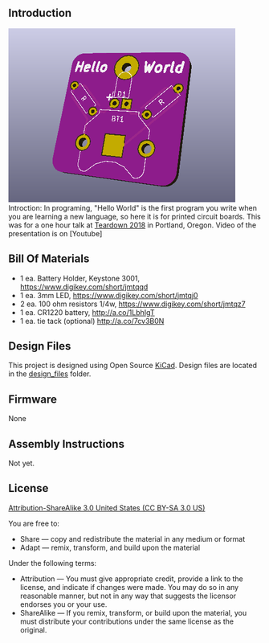 Introduction
------------

![Project](images/project.png) 
Introction:
In programing, "Hello World" is the first program you write when you are learning a new language, so here it is for printed circuit boards.  This was for a one hour talk at [Teardown 2018](https://www.crowdsupply.com/teardown/portland-2018#schedule) in Portland, Oregon. Video of the presentation is on [Youtube]

Bill Of Materials
-----------------
  
- 1 ea. Battery Holder, Keystone 3001, https://www.digikey.com/short/jmtqqd
- 1 ea. 3mm LED, https://www.digikey.com/short/jmtqj0
- 2 ea. 100 ohm resistors 1/4w, https://www.digikey.com/short/jmtqz7
- 1 ea. CR1220 battery, http://a.co/1LbhIgT
- 1 ea. tie tack (optional) http://a.co/7cv3B0N

Design Files
------------
This project is designed using Open Source [KiCad](http://kicad-pcb.org/). Design files are located in the [design_files](design_files/) folder.  

Firmware
--------
None

Assembly Instructions
---------------------
Not yet.

License
-------
[Attribution-ShareAlike 3.0 United States (CC BY-SA 3.0 US)](https://creativecommons.org/licenses/by-sa/3.0/us/)

You are free to:

- Share — copy and redistribute the material in any medium or format
- Adapt — remix, transform, and build upon the material

Under the following terms:

- Attribution — You must give appropriate credit, provide a link to the license, and indicate if changes were made. You may do so in any reasonable manner, but not in any way that suggests the licensor endorses you or your use.
- ShareAlike — If you remix, transform, or build upon the material, you must distribute your contributions under the same license as the original.
